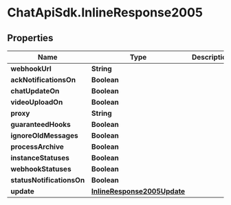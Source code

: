 # ChatApiSdk.InlineResponse2005

## Properties

Name | Type | Description | Notes
------------ | ------------- | ------------- | -------------
**webhookUrl** | **String** |  | [optional] 
**ackNotificationsOn** | **Boolean** |  | [optional] 
**chatUpdateOn** | **Boolean** |  | [optional] 
**videoUploadOn** | **Boolean** |  | [optional] 
**proxy** | **String** |  | [optional] 
**guaranteedHooks** | **Boolean** |  | [optional] 
**ignoreOldMessages** | **Boolean** |  | [optional] 
**processArchive** | **Boolean** |  | [optional] 
**instanceStatuses** | **Boolean** |  | [optional] 
**webhookStatuses** | **Boolean** |  | [optional] 
**statusNotificationsOn** | **Boolean** |  | [optional] 
**update** | [**InlineResponse2005Update**](InlineResponse2005Update.md) |  | 


